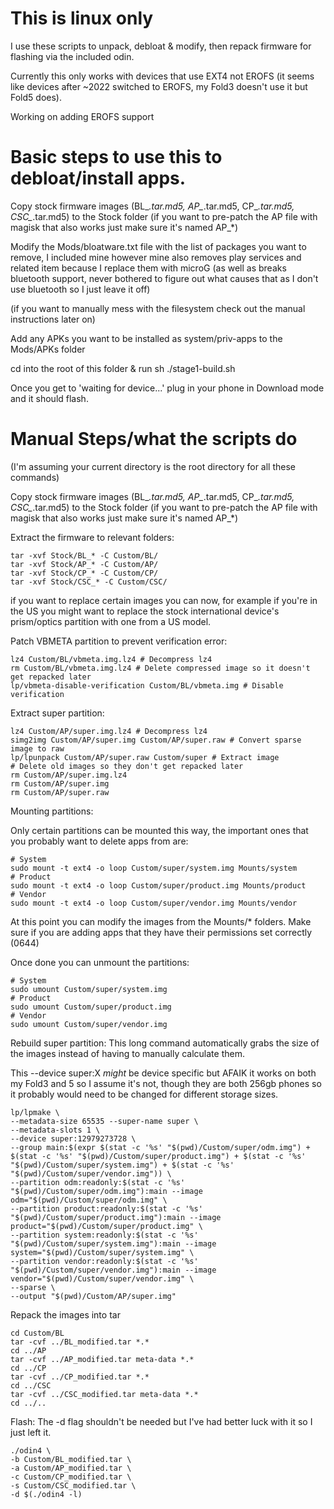 # This is linux only

I use these scripts to unpack, debloat & modify, then repack firmware for flashing via the included odin.

Currently this only works with devices that use EXT4 not EROFS (it seems like devices after ~2022 switched to EROFS, my Fold3 doesn't use it but Fold5 does).

Working on adding EROFS support

# Basic steps to use this to debloat/install apps.

Copy stock firmware images (BL_*.tar.md5, AP_*.tar.md5, CP_*.tar.md5, CSC_*.tar.md5) to the Stock folder (if you want to pre-patch the AP file with magisk that also works just make sure it's named AP_*)

Modify the Mods/bloatware.txt file with the list of packages you want to remove, I included mine however mine also removes play services and related item because I replace them with microG (as well as breaks bluetooth support, never bothered to figure out what causes that as I don't use bluetooth so I just leave it off)

(if you want to manually mess with the filesystem check out the manual instructions later on)

Add any APKs you want to be installed as system/priv-apps to the Mods/APKs folder

cd into the root of this folder & run sh ./stage1-build.sh

Once you get to 'waiting for device...' plug in your phone in Download mode and it should flash.

# Manual Steps/what the scripts do

(I'm assuming your current directory is the root directory for all these commands)

Copy stock firmware images (BL_*.tar.md5, AP_*.tar.md5, CP_*.tar.md5, CSC_*.tar.md5) to the Stock folder (if you want to pre-patch the AP file with magisk that also works just make sure it's named AP_*)

Extract the firmware to relevant folders:
```
tar -xvf Stock/BL_* -C Custom/BL/
tar -xvf Stock/AP_* -C Custom/AP/
tar -xvf Stock/CP_* -C Custom/CP/
tar -xvf Stock/CSC_* -C Custom/CSC/
```

if you want to replace certain images you can now, for example if you're in the US you might want to replace the stock international device's prism/optics partition with one from a US model.

Patch VBMETA partition to prevent verification error:
```
lz4 Custom/BL/vbmeta.img.lz4 # Decompress lz4
rm Custom/BL/vbmeta.img.lz4 # Delete compressed image so it doesn't get repacked later
lp/vbmeta-disable-verification Custom/BL/vbmeta.img # Disable verification
```

Extract super partition:
```
lz4 Custom/AP/super.img.lz4 # Decompress lz4
simg2img Custom/AP/super.img Custom/AP/super.raw # Convert sparse image to raw
lp/lpunpack Custom/AP/super.raw Custom/super # Extract image
# Delete old images so they don't get repacked later
rm Custom/AP/super.img.lz4 
rm Custom/AP/super.img
rm Custom/AP/super.raw
```

Mounting partitions:

Only certain partitions can be mounted this way, the important ones that you probably want to delete apps from are:
```
# System
sudo mount -t ext4 -o loop Custom/super/system.img Mounts/system
# Product
sudo mount -t ext4 -o loop Custom/super/product.img Mounts/product
# Vendor
sudo mount -t ext4 -o loop Custom/super/vendor.img Mounts/vendor
```

At this point you can modify the images from the Mounts/* folders.
Make sure if you are adding apps that they have their permissions set correctly (0644)

Once done you can unmount the partitions:
```
# System
sudo umount Custom/super/system.img
# Product
sudo umount Custom/super/product.img
# Vendor
sudo umount Custom/super/vendor.img
```

Rebuild super partition:
This long command automatically grabs the size of the images instead of having to manually calculate them.

This --device super:X *might* be device specific but AFAIK it works on both my Fold3 and 5 so I assume it's not, though they are both 256gb phones so it probably would need to be changed for different storage sizes.
```
lp/lpmake \
--metadata-size 65535 --super-name super \
--metadata-slots 1 \
--device super:12979273728 \
--group main:$(expr $(stat -c '%s' "$(pwd)/Custom/super/odm.img") + $(stat -c '%s' "$(pwd)/Custom/super/product.img") + $(stat -c '%s' "$(pwd)/Custom/super/system.img") + $(stat -c '%s' "$(pwd)/Custom/super/vendor.img")) \
--partition odm:readonly:$(stat -c '%s' "$(pwd)/Custom/super/odm.img"):main --image odm="$(pwd)/Custom/super/odm.img" \
--partition product:readonly:$(stat -c '%s' "$(pwd)/Custom/super/product.img"):main --image product="$(pwd)/Custom/super/product.img" \
--partition system:readonly:$(stat -c '%s' "$(pwd)/Custom/super/system.img"):main --image system="$(pwd)/Custom/super/system.img" \
--partition vendor:readonly:$(stat -c '%s' "$(pwd)/Custom/super/vendor.img"):main --image vendor="$(pwd)/Custom/super/vendor.img" \
--sparse \
--output "$(pwd)/Custom/AP/super.img"
```

Repack the images into tar
```
cd Custom/BL
tar -cvf ../BL_modified.tar *.*
cd ../AP
tar -cvf ../AP_modified.tar meta-data *.*
cd ../CP
tar -cvf ../CP_modified.tar *.*
cd ../CSC
tar -cvf ../CSC_modified.tar meta-data *.*
cd ../..
```

Flash:
The -d flag shouldn't be needed but I've had better luck with it so I just left it.
```
./odin4 \
-b Custom/BL_modified.tar \
-a Custom/AP_modified.tar \
-c Custom/CP_modified.tar \
-s Custom/CSC_modified.tar \
-d $(./odin4 -l)
```